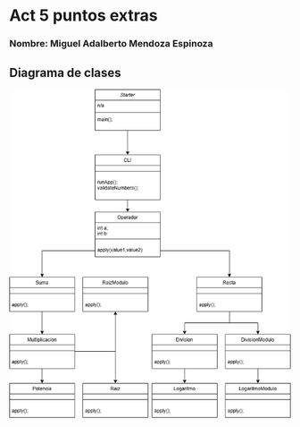 # Act 5 puntos extras

### Nombre: Miguel Adalberto Mendoza Espinoza


## Diagrama de clases
![Diagrama de clases](<diagrama/Diagrama de clases act 5.png>)